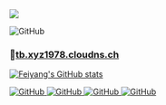 <img src="https://komarev.com/ghpvc/?username=ttbb1978&color=brightgreen&base=1200">

![GitHub](https://hub.gitmirror.com/https://raw.githubusercontent.com/ttbb1978/ttbb1978/refs/heads/tb01/img/001t.jpg)

### 🚀<a href="https://tb.xyz1978.cloudns.ch">tb.xyz1978.cloudns.ch</p>

![Feiyang's GitHub stats](https://github-readme-stats-ten-gilt.vercel.app/api?username=ttbb1978&count_private=true&show_icons=true&theme=radical&include_all_commits=true)

![GitHub](http://q2.qlogo.cn/headimg_dl?dst_uin=765931440&spec=100) ![GitHub](http://q2.qlogo.cn/headimg_dl?dst_uin=2409495157&spec=100) ![GitHub](http://q2.qlogo.cn/headimg_dl?dst_uin=1040458166&spec=100) ![GitHub](http://q2.qlogo.cn/headimg_dl?dst_uin=2358429597&spec=100)
